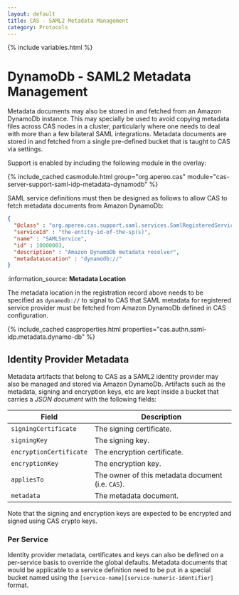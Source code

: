 ```yaml
---
layout: default
title: CAS - SAML2 Metadata Management
category: Protocols
---
```


{% include variables.html %}

# DynamoDb - SAML2 Metadata Management

Metadata documents may also be stored in and fetched from an Amazon DynamoDb instance.
This may specially be used to avoid copying metadata files across CAS nodes in a cluster, particularly where one needs 
to deal with more than a few bilateral SAML integrations. Metadata documents are stored in and fetched from a 
single pre-defined bucket that is taught to CAS via settings.

Support is enabled by including the following module in the overlay:

{% include_cached casmodule.html group="org.apereo.cas" module="cas-server-support-saml-idp-metadata-dynamodb" %}

SAML service definitions must then be designed as follows to allow CAS to fetch metadata documents from Amazon DynamoDb:

```json
{
  "@class" : "org.apereo.cas.support.saml.services.SamlRegisteredService",
  "serviceId" : "the-entity-id-of-the-sp(s)",
  "name" : "SAMLService",
  "id" : 10000003,
  "description" : "Amazon DynamoDb metadata resolver",
  "metadataLocation" : "dynamodb://"
}
```

<div class="alert alert-info">:information_source: <strong>Metadata Location</strong><p>
The metadata location in the registration record above needs to be specified as <code>dynamodb://</code> to signal to CAS that 
SAML metadata for registered service provider must be fetched from Amazon DynamoDb defined in CAS configuration. 
</p></div>

{% include_cached casproperties.html properties="cas.authn.saml-idp.metadata.dynamo-db" %}

## Identity Provider Metadata

Metadata artifacts that belong to CAS as a SAML2 identity provider may also be managed and stored 
via Amazon DynamoDb. Artifacts such as the metadata, signing and encryption keys, etc are kept
inside a bucket that carries a *JSON document* with the following fields:

| Field                   | Description                                       |
|-------------------------|---------------------------------------------------|
| `signingCertificate`    | The signing certificate.                          |
| `signingKey`            | The signing key.                                  |
| `encryptionCertificate` | The encryption certificate.                       |
| `encryptionKey`         | The encryption key.                               |
| `appliesTo`             | The owner of this metadata document (i.e. `CAS`). |
| `metadata`              | The metadata document.                            |

Note that the signing and encryption keys are expected to be encrypted and signed using CAS crypto keys.

### Per Service

Identity provider metadata, certificates and keys can also be defined on a per-service basis to override the global defaults.
Metadata documents that would be applicable to a service definition need to be put in a special bucket named 
using the `[service-name][service-numeric-identifier]` format.
